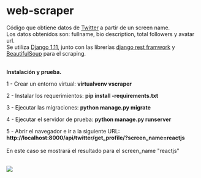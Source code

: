 # web-scraper

Código que obtiene datos de <a href='https://twitter.com/' target='_blank'>Twitter</a> a partir de un screen name.<br>
Los datos obtenidos son: fullname, bio description, total followers y avatar url.<br>
Se utiliza <a href='https://www.djangoproject.com/'>Django 1.11</a>, junto con las librerías <a href='http://www.django-rest-framework.org/'>django rest framwork</a> y <a href='https://www.crummy.com/software/BeautifulSoup/bs4/doc/' target='_blank'>BeautifulSoup</a> para el scraping.<br><br>


<strong>Instalación y prueba.</strong>

1 - Crear un entorno virtual:
<strong>virtualvenv vscraper</strong>

2 - Instalar los requerimientos:
<strong>pip install -requirements.txt</strong>

3 - Ejecutar las migraciones:
<strong>python manage.py migrate</strong>

4 - Ejecutar el servidor de prueba:
<strong>python manage.py runserver</strong>

5 - Abrir el navegador e ir a la siguiente URL:
<strong>http://localhost:8000/api/twitter/get_profile/?screen_name=reactjs</strong>
<br><br>
En este caso se mostrará el resultado para el screen_name "reactjs"<br><br>

<img src='https://image.ibb.co/eYOxz6/twitter_scraper2.png'>
